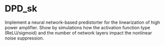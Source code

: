 # DPD_sk
Implement a neural network-based predistorter for the linearization of high power amplifier. Show by simulations how the activation function type (ReLU/sigmoid) and the number of network layers impact the nonlinear noise suppression.
